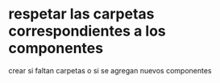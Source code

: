 # respetar las carpetas correspondientes a los componentes
crear si faltan carpetas o si se agregan nuevos componentes